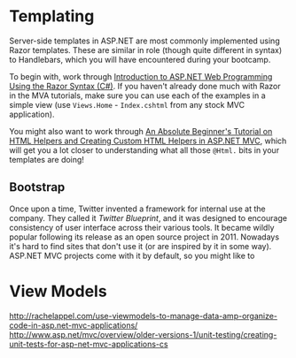 # Templating

Server-side templates in ASP.NET are most commonly implemented using Razor templates. These are similar in role (though quite different in syntax) to Handlebars, which you will have encountered during your bootcamp.

To begin with, work through [Introduction to ASP.NET Web Programming Using the Razor Syntax (C#)](http://www.asp.net/web-pages/overview/getting-started/introducing-razor-syntax-c). If you haven't already done much with Razor in the MVA tutorials, make sure you can use each of the examples in a simple view (use `Views.Home` - `Index.cshtml` from any stock MVC application).

You might also want to work through [An Absolute Beginner's Tutorial on HTML Helpers and Creating Custom HTML Helpers in ASP.NET MVC](http://www.codeproject.com/Articles/787320/An-Absolute-Beginners-Tutorial-on-HTML-Helpers-and), which will get you a lot closer to understanding what all those `@Html.` bits in your templates are doing!


## Bootstrap

Once upon a time, Twitter invented a framework for internal use at the company. They called it _Twitter Blueprint_, and it was designed to encourage consistency of user interface across their various tools. It became wildly popular following its release as an open source project in 2011. Nowadays it's hard to find sites that don't use it (or are inspired by it in some way). ASP.NET MVC projects come with it by default, so you might like to 


# View Models

http://rachelappel.com/use-viewmodels-to-manage-data-amp-organize-code-in-asp.net-mvc-applications/
http://www.asp.net/mvc/overview/older-versions-1/unit-testing/creating-unit-tests-for-asp-net-mvc-applications-cs
